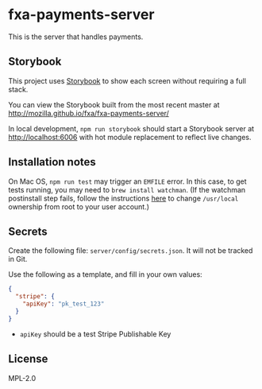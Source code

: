 # fxa-payments-server

This is the server that handles payments.

## Storybook

This project uses [Storybook](https://storybook.js.org/) to show each screen without requiring a full stack.

You can view the Storybook built from the most recent master at http://mozilla.github.io/fxa/fxa-payments-server/

In local development, `npm run storybook` should start a Storybook server at <http://localhost:6006> with hot module replacement to reflect live changes.

## Installation notes

On Mac OS, `npm run test` may trigger an `EMFILE` error. In this case, to get tests running, you may need to `brew install watchman`. (If the watchman postinstall step fails, follow the instructions [here](https://stackoverflow.com/a/41320226) to change `/usr/local` ownership from root to your user account.)

## Secrets

Create the following file: `server/config/secrets.json`. It will not be tracked in Git.

Use the following as a template, and fill in your own values:

```json
{
  "stripe": {
    "apiKey": "pk_test_123"
  }
}
```

- `apiKey` should be a test Stripe Publishable Key

## License

MPL-2.0
